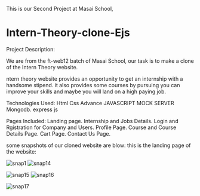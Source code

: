 

This is our Second Project at Masai School,
# Intern-Theory-clone-Ejs

Project Description:

We are from the ft-web12 batch of Masai School, our task is to make a clone of the Intern Theory website.

ntern theory website provides an opportunity to get an internship with a handsome stipend. it also provides some courses by pursuing you can improve your skills and maybe you will land on a high paying job.

Technologies Used:
Html
Css
Advance JAVASCRIPT
MOCK SERVER 
Mongodb.
express js



Pages Included:
Landing page.
Internship and Jobs
Details.
Login and Rgistration for Company and Users.
Profile Page.
Course and Course Details Page.
Cart Page.
Contact Us Page.


some snapshots of our cloned website are blow:
this is the landing page of the website:

![snap1](https://user-images.githubusercontent.com/91534605/141649437-f79799b7-9534-425e-8ae1-6b69fc3bd92c.png)
![snap14](https://user-images.githubusercontent.com/91534605/141649450-09b8ba54-d90b-4711-80b2-89e55a13b8da.png)

![snap15](https://user-images.githubusercontent.com/91534605/141649501-7e68598a-52e4-4120-bdcb-202c5d5f6b7b.png)
![snap16](https://user-images.githubusercontent.com/91534605/141649517-285d786e-d544-4a40-a3b2-60e38f475393.png)

![snap17](https://user-images.githubusercontent.com/91534605/141649524-8079da44-0905-47f6-be87-c42cd24bf0f2.png)
